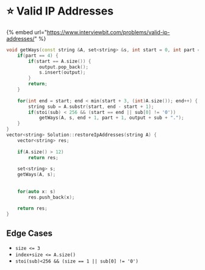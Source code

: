 # ⭐ Valid IP Addresses

{% embed url="https://www.interviewbit.com/problems/valid-ip-addresses/" %}

```cpp
void getWays(const string &A, set<string> &s, int start = 0, int part = 0, string output= "") {
    if(part == 4) {
        if(start == A.size()) {
            output.pop_back();
            s.insert(output);
        }
        return;
    }
    
    for(int end = start; end < min(start + 3, (int)A.size()); end++) {
        string sub = A.substr(start, end - start + 1); 
        if(stoi(sub) < 256 && (start == end || sub[0] != '0'))
            getWays(A, s, end + 1, part + 1, output + sub + ".");
    }
}
vector<string> Solution::restoreIpAddresses(string A) {
    vector<string> res;
    
    if(A.size() > 12)
        return res;
        
    set<string> s;
    getWays(A, s);
    
    
    for(auto x: s)
        res.push_back(x);
        
    return res;
}
```

## Edge Cases

* `size <= 3`
* `index+size <= A.size()`
* `stoi(sub)<256 && (size == 1 || sub[0] != '0')`

